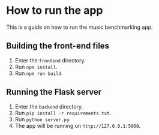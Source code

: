 # How to run the app

This is a guide on how to run the music benchmarking app.

## Building the front-end files

1. Enter the `frontend` directory.
2. Run `npm install`.
3. Run `npm run build`.

## Running the Flask server

1. Enter the `backend` directory.
2. Run `pip install -r requirements.txt`.
3. Run `python server.py`.
4. The app will be running on `http://127.0.0.1:5000`.